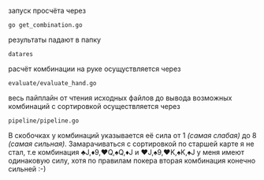 
запуск просчёта через 

```
go get_combination.go
```

результаты падают в папку 
```
datares
```

расчёт комбинации на руке осущуствляется через 
```
evaluate/evaluate_hand.go
```

весь пайплайн от чтения исходных файлов до вывода возможных комбинаций с сортировкой осуществляется через 
```
pipeline/pipeline.go
```

В скобочках у комбинаций указывается её сила от 1 *(самая слабая)* до 8 *(самая сильная)*. Замарачиваться с сортировкой по старшей карте я не стал, т.е комбинация ♣J,♦9,♥Q,♠Q,♦J и ♥J,♠9,♥K,♠K,♠J у меня имеют одинаковую силу, хотя по правилам покера вторая комбинация конечно сильней :-)
